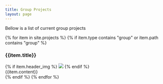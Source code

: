 ```yaml
---
title: Group Projects
layout: page
---
```


<p>Bellow is a list of current group projects</p>

<section>
	<div class="row small-up-1">
		{% for item in site.projects %}
			{% if item.type contains "group" or item.path contains "group" %}
				<div class="column">
					<div class="card">
						<div class="card-divider">
						    <h3>{{item.title}}</h3>
						</div>
						{% if item.header_img %}
							<img src="{{item.header_img}}" />
						{% endif %}
						<div class="card-section">
							{{item.content}}
						</div>
					</div>
				</div>
			{% endif %}
		{% endfor %}
	</div>
</section>
